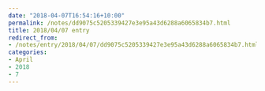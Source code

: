 ```yaml
---
date: "2018-04-07T16:54:16+10:00"
permalink: /notes/dd9075c5205339427e3e95a43d6288a6065834b7.html
title: 2018/04/07 entry
redirect_from:
- /notes/entry/2018/04/07/dd9075c5205339427e3e95a43d6288a6065834b7.html
categories:
- April
- 2018
- 7
---
```

